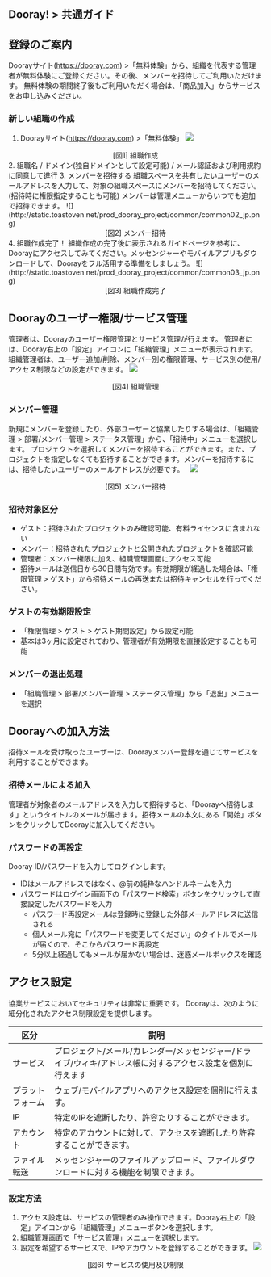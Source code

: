 ## Dooray! > 共通ガイド

## 登録のご案内
Doorayサイト(https://dooray.com) >「無料体験」から、組織を代表する管理者が無料体験にご登録ください。その後、メンバーを招待してご利用いただけます。
無料体験の期間終了後もご利用いただく場合は、「商品加入」からサービスをお申し込みください。

### 新しい組職の作成
1.	Doorayサイト(https://dooray.com) >「無料体験」
 ![](http://static.toastoven.net/prod_dooray_project/common/common01_jp.png)
  <center>[図1] 組職作成</center> 
2.	組職名 / ドメイン(独自ドメインとして設定可能) / メール認証および利用規約に同意して進行
3.	メンバーを招待する
組職スペースを共有したいユーザーのメールアドレスを入力して、対象の組職スペースにメンバーを招待してください。(招待時に権限指定することも可能)
メンバーは管理メニューからいつでも追加で招待できます。
  ![](http://static.toastoven.net/prod_dooray_project/common/common02_jp.png)
  <center>[図2] メンバー招待</center>
4.	組職作成完了！
 組織作成の完了後に表示されるガイドページを参考に、Doorayにアクセスしてみてください。メッセンジャーやモバイルアプリもダウンロードして、Doorayをフル活用する準備をしましょう。
 ![](http://static.toastoven.net/prod_dooray_project/common/common03_jp.png)
  <center>[図3] 組職作成完了</center>

## Doorayのユーザー権限/サービス管理
管理者は、Doorayのユーザー権限管理とサービス管理が行えます。 管理者には、Dooray右上の「設定」アイコンに「組織管理」メニューが表示されます。組織管理者は、ユーザー追加/削除、メンバー別の権限管理、サービス別の使用/アクセス制限などの設定ができます。
![](http://static.toastoven.net/prod_dooray_project/common/common04_jp.png)
<center>[図4] 組職管理</center> 

### メンバー管理 
新規にメンバーを登録したり、外部ユーザーと協業したりする場合は、「組織管理 > 部署/メンバー管理 > ステータス管理」から、「招待中」メニューを選択します。
プロジェクトを選択してメンバーを招待することができます。また、プロジェクトを指定しなくても招待することができます。メンバーを招待するには、招待したいユーザーのメールアドレスが必要です。   
![](http://static.toastoven.net/prod_dooray_project/common/common05_jp.pngg)
<center>[図5] メンバー招待</center> 

### 招待対象区分 
- ゲスト：招待されたプロジェクトのみ確認可能、有料ライセンスに含まれない
- メンバー：招待されたプロジェクトと公開されたプロジェクトを確認可能
- 	管理者：メンバー権限に加え、組職管理画面にアクセス可能
- 招待メールは送信日から30日間有効です。有効期限が経過した場合は、「権限管理 > ゲスト」から招待メールの再送または招待キャンセルを行ってください。

### ゲストの有効期限設定
- 「権限管理 > ゲスト > ゲスト期間設定」から設定可能
-	基本は3ヶ月に設定されており、管理者が有効期限を直接設定することも可能

### メンバーの退出処理  
- 「組職管理 > 部署/メンバー管理 > ステータス管理」から「退出」メニューを選択

## Doorayへの加入方法  
招待メールを受け取ったユーザーは、Doorayメンバー登録を通じてサービスを利用することができます。

### 招待メールによる加入
管理者が対象者のメールアドレスを入力して招待すると、「Doorayへ招待します」というタイトルのメールが届きます。招待メールの本文にある「開始」ボタンをクリックしてDoorayに加入してください。

### パスワードの再設定 
Dooray ID/パスワードを入力してログインします。
- IDはメールアドレスではなく、@前の純粋なハンドルネームを入力
- パスワードはログイン画面下の「パスワード検索」ボタンをクリックして直接設定したパスワードを入力
    - パスワード再設定メールは登録時に登録した外部メールアドレスに送信される
    - 個人メール宛に「パスワードを変更してください」のタイトルでメールが届くので、そこからパスワード再設定
    - 5分以上経過してもメールが届かない場合は、迷惑メールボックスを確認 

## アクセス設定
協業サービスにおいてセキュリティは非常に重要です。 Doorayは、次のように細分化されたアクセス制限設定を提供します。

|区分|説明|
|---|---|
|サービス|プロジェクト/メール/カレンダー/メッセンジャー/ドライブ/ウィキ/アドレス帳に対するアクセス設定を個別に行えます|
|プラットフォーム|ウェブ/モバイルアプリへのアクセス設定を個別に行えます。|
|IP|特定のIPを遮断したり、許容たりすることができます。|
|アカウント|特定のアカウントに対して、アクセスを遮断したり許容することができます。|
|ファイル転送| メッセンジャーのファイルアップロード、ファイルダウンロードに対する機能を制限できます。|

### 設定方法
1.	アクセス設定は、サービスの管理者のみ操作できます。Dooray右上の「設定」アイコンから「組織管理」メニューボタンを選択します。
2.	組職管理画面で「サービス管理」メニューを選択します。
3.	設定を希望するサービスで、IPやアカウントを登録することができます。
![](http://static.toastoven.net/prod_dooray_project/common/common06_jp.png)
<center>[図6] サービスの使用及び制限</center>


